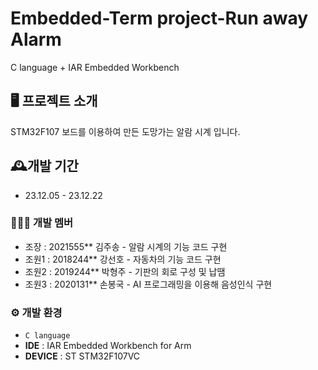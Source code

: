 # Embedded-Term project-Run away Alarm
C language + IAR Embedded Workbench


## 🖥️ 프로젝트 소개
STM32F107 보드를 이용하여 만든 도망가는 알람 시계 입니다.
<br>

## 🕰️개발 기간
* 23.12.05 - 23.12.22

### 🧑‍🤝‍🧑 개발 멤버
  - 조장  : 2021555** 김주송 - 알람 시계의 기능 코드 구현
  - 조원1 : 2018244** 강선호 - 자동차의 기능 코드 구현
  - 조원2 : 2019244** 박형주 - 기판의 회로 구성 및 납땜
  - 조원3 : 2020131** 손봉국 - AI 프로그래밍을 이용해 음성인식 구현

### ⚙️ 개발 환경
- `C language`
- **IDE** : IAR Embedded Workbench for Arm
- **DEVICE** : ST STM32F107VC
